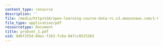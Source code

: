 ```yaml
---
content_type: resource
description: ''
file: /media/https%3A/open-learning-course-data-rc.s3.amazonaws.com/1-051-structural-engineering-design-fall-2003/8d6f255d84acf1637c6a847cc0525363_probset_1.pdf
file_type: application/pdf
resourcetype: Document
title: probset_1.pdf
uid: 8d6f255d-84ac-f163-7c6a-847cc0525363
---
```

